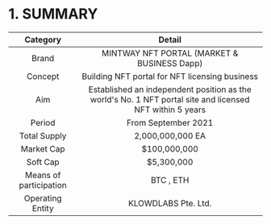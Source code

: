 # 1. SUMMARY

|        Category        |                                                  Detail                                                  |
| :--------------------: | :------------------------------------------------------------------------------------------------------: |
|          Brand         |                                MINTWAY NFT PORTAL (MARKET & BUSINESS Dapp)                               |
|         Concept        |                              Building NFT portal for NFT licensing business                              |
|           Aim          | Established an independent position as the world's No. 1 NFT portal site and licensed NFT within 5 years |
|         Period         |                                            From September 2021                                           |
|      Total Supply      |                                             2,000,000,000 EA                                             |
|       Market Cap       |                                               $100,000,000                                               |
|        Soft Cap        |                                                $5,300,000                                                |
| Means of participation |                                                 BTC , ETH                                                |
|    Operating Entity    |                                            KLOWDLABS Pte. Ltd.                                           |

